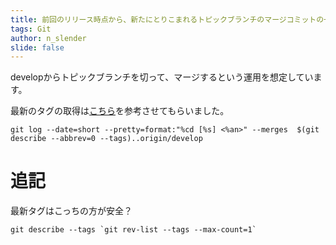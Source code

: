 ```yaml
---
title: 前回のリリース時点から、新たにとりこまれるトピックブランチのマージコミットの一覧
tags: Git
author: n_slender
slide: false
---
```

developからトピックブランチを切って、マージするという運用を想定しています。

最新のタグの取得は[こちら](https://gist.github.com/rponte/fdc0724dd984088606b0)を参考させてもらいました。

`git log --date=short --pretty=format:"%cd [%s] <%an>" --merges  $(git describe --abbrev=0 --tags)..origin/develop`

# 追記

最新タグはこっちの方が安全？

```
git describe --tags `git rev-list --tags --max-count=1`
```



